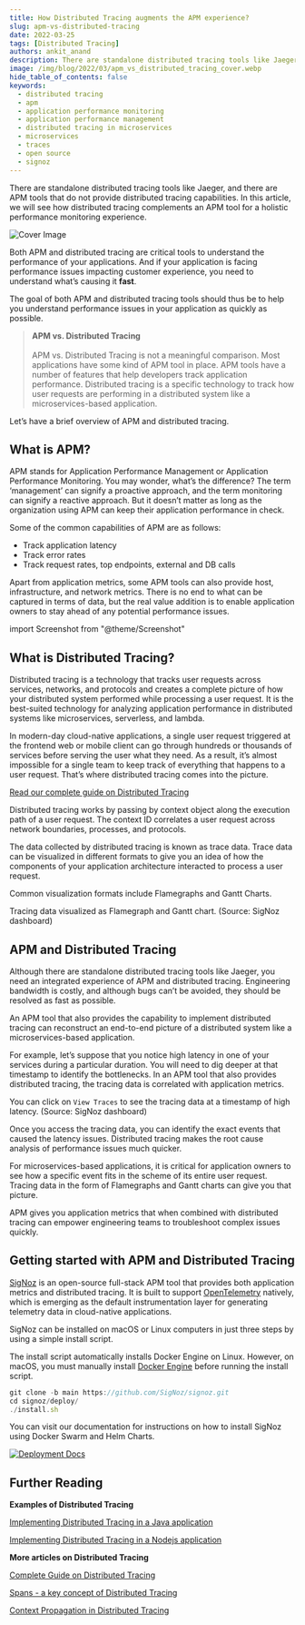 ```yaml
---
title: How Distributed Tracing augments the APM experience?
slug: apm-vs-distributed-tracing
date: 2022-03-25
tags: [Distributed Tracing]
authors: ankit_anand
description: There are standalone distributed tracing tools like Jaeger, and there are APM tools that do not provide distributed tracing capabilities. In this article, we will see how distributed tracing complements an APM tool for a holistic performance monitoring experience.
image: /img/blog/2022/03/apm_vs_distributed_tracing_cover.webp
hide_table_of_contents: false
keywords:
  - distributed tracing
  - apm
  - application performance monitoring
  - application performance management
  - distributed tracing in microservices
  - microservices
  - traces
  - open source
  - signoz
---
```

<head>
  <link rel="canonical" href="https://signoz.io/blog/apm-vs-distributed-tracing/"/>
</head>

There are standalone distributed tracing tools like Jaeger, and there are APM tools that do not provide distributed tracing capabilities. In this article, we will see how distributed tracing complements an APM tool for a holistic performance monitoring experience.

<!--truncate-->

![Cover Image](/img/blog/2022/03/apm_vs_distributed_tracing_cover.webp)

Both APM and distributed tracing are critical tools to understand the performance of your applications. And if your application is facing performance issues impacting customer experience, you need to understand what’s causing it **fast**.

The goal of both APM and distributed tracing tools should thus be to help you understand performance issues in your application as quickly as possible.

> **APM vs. Distributed Tracing** <br></br>
> APM vs. Distributed Tracing is not a meaningful comparison. Most applications have some kind of APM tool in place. APM tools have a number of features that help developers track application performance. Distributed tracing is a specific technology to track how user requests are performing in a distributed system like a microservices-based application.


Let’s have a brief overview of APM and distributed tracing.

## What is APM?

APM stands for Application Performance Management or Application Performance Monitoring. You may wonder, what’s the difference? The term ‘management’ can signify a proactive approach, and the term monitoring can signify a reactive approach. But it doesn’t matter as long as the organization using APM can keep their application performance in check.

Some of the common capabilities of APM are as follows:

- Track application latency
- Track error rates
- Track request rates, top endpoints, external and DB calls

Apart from application metrics, some APM tools can also provide host, infrastructure, and network metrics. There is no end to what can be captured in terms of data, but the real value addition is to enable application owners to stay ahead of any potential performance issues.

import Screenshot from "@theme/Screenshot"

<Screenshot
    alt="Metrics dashboard in SigNoz APM"
    height={500}
    src="/img/blog/2022/03/apm_vs_dt_metrics.webp"
    title="APM tools can measure application metrics like application latency, requests per sec, error percentage, etc. (Source: SigNoz dashboard)"
    width={700}
/>

## What is Distributed Tracing?

Distributed tracing is a technology that tracks user requests across services, networks, and protocols and creates a complete picture of how your distributed system performed while processing a user request. It is the best-suited technology for analyzing application performance in distributed systems like microservices, serverless, and lambda.

In modern-day cloud-native applications, a single user request triggered at the frontend web or mobile client can go through hundreds or thousands of services before serving the user what they need. As a result, it’s almost impossible for a single team to keep track of everything that happens to a user request. That’s where distributed tracing comes into the picture.

[Read our complete guide on Distributed Tracing](https://signoz.io/distributed-tracing/)

Distributed tracing works by passing by context object along the execution path of a user request. The context ID correlates a user request across network boundaries, processes, and protocols.

The data collected by distributed tracing is known as trace data. Trace data can be visualized in different formats to give you an idea of how the components of your application architecture interacted to process a user request.

Common visualization formats include Flamegraphs and Gantt Charts.

<Screenshot
    alt="Tracing data is often visualized in the form of Flamegraphs and Gantt Charts"
    height={500}
    src="/img/blog/2022/03/flamegraphs_gantt_charts_dt.webp"
    title="Tracing data visualized as Flamegraph and Gantt chart. (Source: SigNoz dashboard)"
    width={700}
/>

Tracing data visualized as Flamegraph and Gantt chart. (Source: SigNoz dashboard)

## APM and Distributed Tracing

Although there are standalone distributed tracing tools like Jaeger, you need an integrated experience of APM and distributed tracing. Engineering bandwidth is costly, and although bugs can’t be avoided, they should be resolved as fast as possible.

An APM tool that also provides the capability to implement distributed tracing can reconstruct an end-to-end picture of a distributed system like a microservices-based application.

For example, let’s suppose that you notice high latency in one of your services during a particular duration. You will need to dig deeper at that timestamp to identify the bottlenecks. In an APM tool that also provides distributed tracing, the tracing data is correlated with application metrics.

<Screenshot
    alt="Correlation of application metrics with tracing data helps in quick debugging"
    height={500}
    src="/img/blog/2022/03/apm_vs_dt_high_latency_point.webp"
    title="You can click on ‘View Traces` to see the tracing data at a timestamp of high latency. (Source: SigNoz dashboard)"
    width={700}
/>

You can click on `View Traces` to see the tracing data at a timestamp of high latency. (Source: SigNoz dashboard)

Once you access the tracing data, you can identify the exact events that caused the latency issues. Distributed tracing makes the root cause analysis of performance issues much quicker.

<Screenshot
    alt="Trace dashboard in SigNoz"
    height={500}
    src="/img/blog/2022/03/dt_traces_tab.webp"
    title="Tracing data as shown in SigNoz dashboard. With the help of filters, you can quickly identify the exact events that are causing latency issues."
    width={700}
/>

For microservices-based applications, it is critical for application owners to see how a specific event fits in the scheme of its entire user request. Tracing data in the form of Flamegraphs and Gantt charts can give you that picture. 

APM gives you application metrics that when combined with distributed tracing can empower engineering teams to troubleshoot complex issues quickly.

## Getting started with APM and Distributed Tracing

[SigNoz](https://signoz.io/) is an open-source full-stack APM tool that provides both application metrics and distributed tracing. It is built to support <a href = "https://opentelemetry.io/" rel="noopener noreferrer nofollow" target="_blank" >OpenTelemetry</a> natively, which is emerging as the default instrumentation layer for generating telemetry data in cloud-native applications.

SigNoz can be installed on macOS or Linux computers in just three steps by using a simple install script.

The install script automatically installs Docker Engine on Linux. However, on macOS, you must manually install <a href = "https://docs.docker.com/engine/install/" rel="noopener noreferrer nofollow" target="_blank" >Docker Engine</a> before running the install script.

```jsx
git clone -b main https://github.com/SigNoz/signoz.git
cd signoz/deploy/
./install.sh
```

You can visit our documentation for instructions on how to install SigNoz using Docker Swarm and Helm Charts.

[![Deployment Docs](/img/blog/common/deploy_docker_documentation.webp)](https://signoz.io/docs/install/docker/?utm_source=blog&utm_medium=apm_vs_distributed_tracing)

## Further Reading

**Examples of Distributed Tracing**

[Implementing Distributed Tracing in a Java application](https://signoz.io/blog/distributed-tracing-java/)

[Implementing Distributed Tracing in a Nodejs application](https://signoz.io/blog/distributed-tracing-nodejs/)

**More articles on Distributed Tracing**

[Complete Guide on Distributed Tracing](https://signoz.io/distributed-tracing/)

[Spans - a key concept of Distributed Tracing](https://signoz.io/blog/distributed-tracing-span/)

[Context Propagation in Distributed Tracing](https://signoz.io/blog/context-propagation-in-distributed-tracing/)
